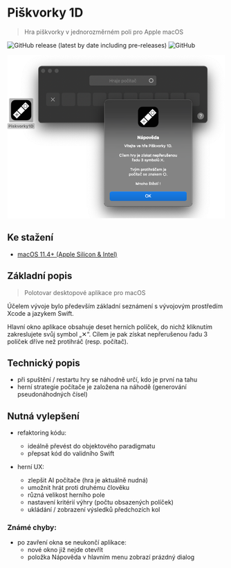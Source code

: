 # Piškvorky 1D

> Hra piškvorky v jednorozměrném poli pro Apple macOS

![GitHub release (latest by date including pre-releases)](https://img.shields.io/github/v/release/ma-ta/piskvorky1d?include_prereleases)
![GitHub](https://img.shields.io/github/license/ma-ta/piskvorky1d)

![Screenshot Piškvorky 1D](screenshot.png)

## Ke stažení

- [macOS 11.4+ (Apple Silicon & Intel)](//github.com/ma-ta/piskvorky1d/raw/main/Piskvorky1D.zip)

## Základní popis
> Polotovar desktopové aplikace pro macOS

Účelem vývoje bylo především základní seznámení s vývojovým prostředím Xcode a jazykem Swift.

Hlavní okno aplikace obsahuje deset herních políček, do nichž kliknutím zakreslujete svůj symbol „✕“. Cílem je pak získat nepřerušenou řadu 3 políček dříve než protihráč (resp. počítač).

## Technický popis

- při spuštění / restartu hry se náhodně určí, kdo je první na tahu
- herní strategie počítače je založena na náhodě (generování pseudonáhodných čísel)

## Nutná vylepšení

- refaktoring kódu:
  - ideálně převést do objektového paradigmatu
  - přepsat kód do validního Swift

- herní UX:
  - zlepšit AI počítače (hra je aktuálně nudná)
  - umožnit hrát proti druhému člověku
  - různá velikost herního pole
  - nastavení kritérií výhry (počtu obsazených políček)
  - ukládání / zobrazení výsledků předchozích kol

### Známé chyby:
- po zavření okna se neukončí aplikace:
  - nové okno již nejde otevřít
  - položka Nápověda v hlavním menu zobrazí prázdný dialog
